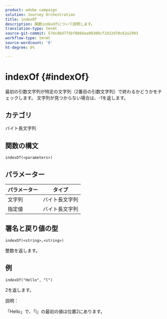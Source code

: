 ```yaml
---
product: adobe campaign
solution: Journey Orchestration
title: indexOf
description: 関数indexOfについて説明します。
translation-type: tm+mt
source-git-commit: 57dc86d775bf8860aa09300cf2432d70c62a2993
workflow-type: tm+mt
source-wordcount: '0'
ht-degree: 0%

---
```



# indexOf {#indexOf}

最初の引数文字列が特定の文字列（2番目の引数文字列）で終わるかどうかをチェックします。 文字列が見つからない場合は、-1を返します。

## カテゴリ

 バイト長文字列

## 関数の構文

`indexOf(<parameters>)`

## パラメーター

| パラメーター | タイプ |
|-----------|------------------|
| 文字列 |  バイト長文字列 |
| 指定値 |  バイト長文字列 |

## 署名と戻り値の型

`indexOf(<string>,<string>)`

整数を返します。

## 例

`indexOf("Hello", "l")`

2を返します。

説明：

「Hello」で、「l」の最初の値は位置2にあります。
